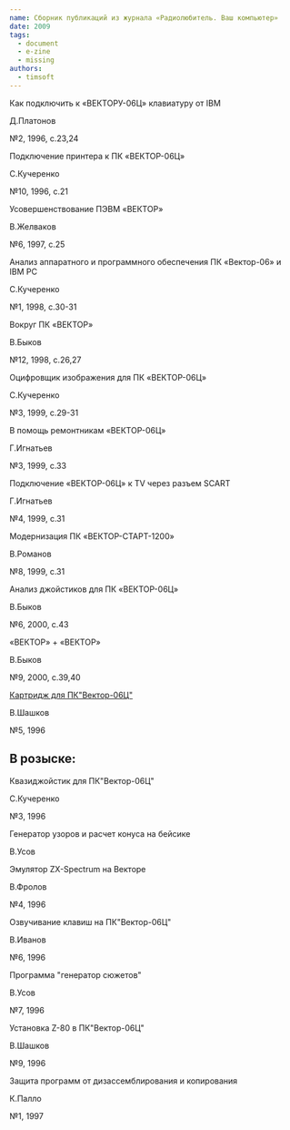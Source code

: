 ```yaml
---
name: Сборник публикаций из журнала «Радиолюбитель. Ваш компьютер»
date: 2009
tags:
  - document
  - e-zine
  - missing
authors:
  - timsoft
---
```


Как подключить к «ВЕКТОРУ-06Ц» клавиатуру от IBM

Д.Платонов

№2, 1996, с.23,24


Подключение принтера к ПК «ВЕКТОР-06Ц»

С.Кучеренко

№10, 1996, с.21


Усовершенствование ПЭВМ «ВЕКТОР»

В.Желваков

№6, 1997, с.25


Анализ аппаратного и программного обеспечения ПК «Вектор-06» и IBM PC

С.Кучеренко

№1, 1998, с.30-31


Вокруг ПК «ВЕКТОР»

В.Быков

№12, 1998, с.26,27


Оцифровщик изображения для ПК «ВЕКТОР-06Ц»

С.Кучеренко

№3, 1999, с.29-31


В помощь ремонтникам «ВЕКТОР-06Ц»

Г.Игнатьев

№3, 1999, с.33


Подключение «ВЕКТОР-06Ц» к TV через разъем SCART

Г.Игнатьев

№4, 1999, с.31


Модернизация ПК «ВЕКТОР-СТАРТ-1200»

В.Романов

№8, 1999, с.31


Анализ джойстиков для ПК «ВЕКТОР-06Ц»

В.Быков

№6, 2000, с.43


«ВЕКТОР» + «ВЕКТОР»

В.Быков

№9, 2000, с.39,40


[Картридж для ПК"Вектор-06Ц"](../cartrige)

В.Шашков

№5, 1996



## В розыске:

Квазиджойстик для ПК"Вектор-06Ц"

С.Кучеренко

№3, 1996


Генератор узоров и расчет конуса на бейсике

В.Усов

Эмулятор ZX-Spectrum на Векторе

В.Фролов

№4, 1996



Озвучивание клавиш на ПК"Вектор-06Ц"

В.Иванов

№6, 1996


Программа "генератор сюжетов"

В.Усов

№7, 1996


Установка Z-80 в ПК"Вектор-06Ц"

В.Шашков

№9, 1996


Защита программ от дизассемблирования и копирования

К.Палло

№1, 1997
